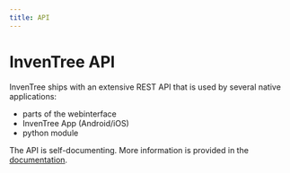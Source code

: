 ```yaml
---
title: API
---
```


# InvenTree API

InvenTree ships with an extensive REST API that is used by several native applications:
- parts of the webinterface
- InvenTree App (Android/iOS)
- python module

The API is self-documenting. More information is provided in the [documentation](https://docs.inventree.org/en/stable/api/).
